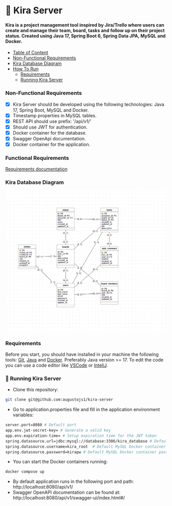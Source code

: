 # 🏬 Kira Server

#### Kira is a project management tool inspired by Jira/Trello where users can create and manage their team, board, tasks and follow up on their project status. Created using Java 17, Spring Boot 6, Spring Data JPA, MySQL and Docker.

- [Table of Content](#table-of-content)
- [Non-Functional Requirements](#non-functional-requirements)
- [Kira Database Diagram](#kira-database-diagram)
- [How To Run](#how-to-run)
    - [Requirements](#functional-requirements)
    - [Running Kira Server](#-running-kira-server)

### Non-Functional Requirements

- [x] Kira Server should be developed using the following technologies: Java 17, Spring Boot, MySQL and Docker.
- [x] Timestamp properties in MySQL tables.
- [x] REST API should use prefix: '/api/v1/'
- [x] Should use JWT for authentication.
- [x] Docker container for the database.
- [x] Swagger OpenApi documentation.
- [x] Docker container for the application.

### Functional Requirements
[Requirements documentation](docs/requirements.md)

### Kira Database Diagram
<img title="kira database design" alt="kira database design" src="docs/kira_database_diagram.png">

### Requirements

Before you start, you should have installed in your machine the following tools:
[Git](https://git-scm.com), [Java](https:///) and [Docker](https://www.docker.com/). Preferably Java version >= 17.
To edit the code you can use a code editor like [VSCode](https://code.visualstudio.com/) or [InteliJ](https://www.jetbrains.com/pt-br/idea/).

### 🚀 Running Kira Server

- Clone this repository:
```bash
git clone git@github.com:augustojs1/kira-server
```
- Go to application.properties file and fill in the application environment variables:
```bash
server.port=8080 # Default port
app.env.jwt-secret-key= # Generate a valid key
app.env.expiration-time= # Setup expiration time for the JWT token
spring.datasource.url=jdbc:mysql://database:3306/kira_database # Default MySQL Docker container datasource URL
spring.datasource.username=kira_root  # Default MySQL Docker container username
spring.datasource.password=kirapw # Default MySQL Docker container password
```

- You can start the Docker containers running:
```bash
docker compose up
```

- By default application runs in the following port and path: http://localhost:8080/api/v1/ 
- Swagger OpenAPI documentation can be found at: http://localhost:8080/api/v1/swagger-ui/index.html#/
